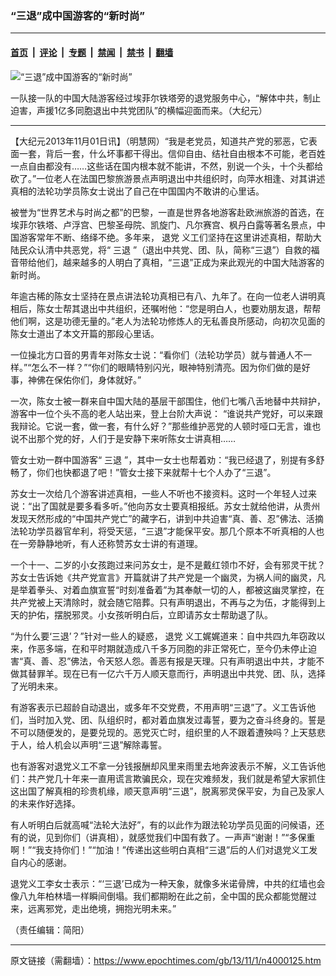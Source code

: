 ### “三退”成中国游客的“新时尚”

---

#### [首页](../../../..?n4000125) &nbsp;|&nbsp; [评论](../../../../../epoch-comment?n4000125) &nbsp;|&nbsp; [专题](../../../../../epoch-special?n4000125) &nbsp;|&nbsp; [禁闻](../../../../../epoch-news?n4000125) &nbsp;|&nbsp; [禁书](../../../../../books?n4000125) &nbsp;|&nbsp; [翻墙](https://github.com/gfw-breaker/nogfw/blob/master/README.md?n4000125)


<div><img alt="“三退”成中国游客的“新时尚”" class="attachment-djy_600_400 size-djy_600_400 wp-post-image" src="https://i.epochtimes.com/assets/uploads/2013/11/1306041959512551-600x400.jpg"/>
<div class="caption">
 <p>
  一队接一队的中国大陆游客经过埃菲尔铁塔旁的退党服务中心，“解体中共，制止迫害，声援1亿多同胞退出中共党团队”的横幅迎面而来。（大纪元）
 </p>
</div></div><hr/><div class="post_content" id="artbody" itemprop="articleBody">
 <!-- article content begin -->
 <p>
  【大纪元2013年11月01日讯】（明慧网）“我是老党员，知道共产党的邪恶，它表面一套，背后一套，什么坏事都干得出。信仰自由、结社自由根本不可能，老百姓一点自由都没有……这些话在国内根本就不能讲，不然，别说一个头，十个头都给砍了。”一位老人在法国巴黎旅游景点声明退出中共组织时，向萍水相逢、对其讲述真相的法轮功学员陈女士说出了自己在中国国内不敢讲的心里话。
 </p>
 <p>
  被誉为“世界艺术与时尚之都”的巴黎，一直是世界各地游客赴欧洲旅游的首选，在埃菲尔铁塔、卢浮宫、巴黎圣母院、凯旋门、凡尔赛宫、枫丹白露等著名景点，中国游客常年不断、络绎不绝。多年来，
  <ok href="https://www.epochtimes.com/gb/tag/%E9%80%80%E5%85%9A.html">
   退党
  </ok>
  义工们坚持在这里讲述真相，帮助大陆民众认清中共恶党，将“
  <ok href="https://www.epochtimes.com/gb/tag/%E4%B8%89%E9%80%80.html">
   三退
  </ok>
  ”（退出中共党、团、队，简称“三退”）自救的福音带给他们，越来越多的人明白了真相，“三退”正成为来此观光的中国大陆游客的新时尚。
 </p>
 <p>
  年逾古稀的陈女士坚持在景点讲法轮功真相已有八、九年了。在向一位老人讲明真相后，陈女士帮其退出中共组织，还嘱咐他：“您是明白人，也要劝朋友退，帮帮他们啊，这是功德无量的。”老人为法轮功修炼人的无私善良所感动，向初次见面的陈女士道出了本文开篇的那段心里话。
 </p>
 <p>
  一位操北方口音的男青年对陈女士说：“看你们（法轮功学员）就与普通人不一样。”“怎么不一样？”“你们的眼睛特别闪光，眼神特别清亮。因为你们做的是好事，神佛在保佑你们，身体就好。”
 </p>
 <p>
  一次，陈女士被一群来自中国大陆的基层干部围住，他们七嘴八舌地替中共辩护，游客中一位个头不高的老人站出来，登上台阶大声说： “谁说共产党好，可以来跟我辩论。它说一套，做一套，有什么好？”那些维护恶党的人顿时哑口无言，谁也说不出那个党的好，人们于是安静下来听陈女士讲真相……
 </p>
 <p>
  管女士劝一群中国游客“
  <ok href="https://www.epochtimes.com/gb/tag/%E4%B8%89%E9%80%80.html">
   三退
  </ok>
  ”，其中一女士也帮着劝：“我已经退了，别提有多舒畅了，你们也快都退了吧！”管女士接下来就帮十七个人办了“三退”。
 </p>
 <p>
  苏女士一次给几个游客讲述真相，一些人不听也不接资料。这时一个年轻人过来说：“出了国就是要多看多听。”他向苏女士要真相报纸。苏女士就给他讲，从贵州发现天然形成的“中国共产党亡”的藏字石，讲到中共迫害“真、善、忍”佛法、活摘法轮功学员器官牟利，将受天惩，“三退”才能保平安。那几个原本不听真相的人也在一旁静静地听，有人还称赞苏女士讲的有道理。
 </p>
 <p>
  一个十一、二岁的小女孩跑过来问苏女士，是不是戴红领巾不好，会有邪灵干扰？苏女士告诉她《共产党宣言》开篇就讲了共产党是一个幽灵，为祸人间的幽灵，凡是举着拳头、对着血旗宣誓“时刻准备着”为其奉献一切的人，都被这幽灵掌控，在共产党被上天清除时，就会随它陪葬。只有声明退出，不再与之为伍，才能得到上天的护佑，摆脱邪灵。小女孩听明白后，立即请苏女士帮助退了队。
 </p>
 <p>
  “为什么要‘三退’？”针对一些人的疑惑，
  <ok href="https://www.epochtimes.com/gb/tag/%E9%80%80%E5%85%9A.html">
   退党
  </ok>
  义工娓娓道来：自中共四九年窃政以来，作恶多端，在和平时期就造成八千多万同胞的非正常死亡，至今仍未停止迫害“真、善、忍”佛法，令天怒人怨。善恶有报是天理。只有声明退出中共，才能不做其替罪羊。现在已有一亿六千万人顺天意而行，声明退出中共党、团、队，选择了光明未来。
 </p>
 <p>
  有游客表示已超龄自动退出，或多年不交党费，不用声明“三退”了。义工告诉他们，当时加入党、团、队组织时，都对着血旗发过毒誓，要为之奋斗终身的。誓是不可以随便发的，是要兑现的。恶党灭亡时，组织里的人不跟着遭殃吗？上天慈悲于人，给人机会以声明“三退”解除毒誓。
 </p>
 <p>
  也有游客对退党义工不拿一分钱报酬却风里来雨里去地奔波表示不解，义工告诉他们：共产党几十年来一直用谎言欺骗民众，现在灾难频发，我们就是希望大家抓住这出国了解真相的珍贵机缘，顺天意声明“三退”，脱离邪灵保平安，为自己及家人的未来作好选择。
 </p>
 <p>
  有人听明白后就高喊“法轮大法好”，有的以此作为跟法轮功学员见面的问候语，还有的说，见到你们（讲真相），就感觉我们中国有救了。一声声“谢谢！”“多保重啊！”“我支持你们！”“加油！”传递出这些明白真相“三退”后的人们对退党义工发自内心的感谢。
 </p>
 <p>
  退党义工李女士表示：“‘三退’已成为一种天象，就像多米诺骨牌，中共的红墙也会像八九年柏林墙一样瞬间倒塌。我们都期盼在此之前，全中国的民众都能觉醒过来，远离邪党，走出绝境，拥抱光明未来。”
 </p>
 <p>
  （责任编辑：简阳）
 </p>
 <!-- article content end -->
 <div id="below_article_ad">
 </div>
</div>


---

原文链接（需翻墙）：https://www.epochtimes.com/gb/13/11/1/n4000125.htm